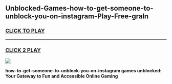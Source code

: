 
## Unblocked-Games-how-to-get-someone-to-unblock-you-on-instagram-Play-Free-graln
<h3>
<a href="https://premium76.site?title=how-to-get-someone-to-unblock-you-on-instagram&ref=12A">CLICK TO PLAY</a></h3>
<hr>

<h3>
<a href="https://premium76.site?title=how-to-get-someone-to-unblock-you-on-instagram&ref=12A">CLICK 2 PLAY</a>
  
</h3>

<a href="https://premium76.site?title=how-to-get-someone-to-unblock-you-on-instagram&ref=12A"><img src="https://clearcache.store/games.png"></a>


**how-to-get-someone-to-unblock-you-on-instagram games unblocked: Your Gateway to Fun and Accessible Online Gaming**
